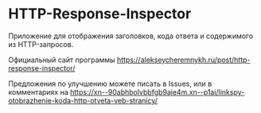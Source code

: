 # HTTP-Response-Inspector
Приложение для отображения заголовков, кода ответа и содержимого из HTTP-запросов.

Официальный сайт программы https://alekseycheremnykh.ru/post/http-response-inspector/

Предложения по улучшению можете писать в Issues, или в комментариях на https://xn--90abhbolvbbfgb9aje4m.xn--p1ai/linkspy-otobrazhenie-koda-http-otveta-veb-stranicy/
